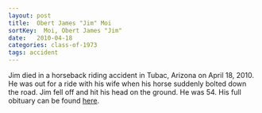 ```yaml
---
layout: post
title:  Obert James "Jim" Moi
sortKey:  Moi, Obert James "Jim"
date:   2010-04-18
categories: class-of-1973
tags: accident
---
```

Jim died in a horseback riding accident in Tubac, Arizona on April 18, 2010. He was out for a ride with his wife when his horse suddenly bolted down the road. Jim fell off and hit his head on the ground. He was 54.  His full obituary can be found [here](http://tinyurl.com/ozl5b2k).
